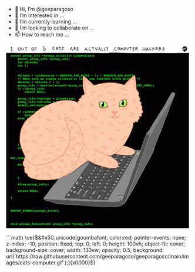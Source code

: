 




- 👋 Hi, I’m @geeparagoso
- 👀 I’m interested in ...
- 🌱 I’m currently learning ...
- 💞️ I’m looking to collaborate on ...
- 📫 How to reach me ...

<!---
geeparagoso/geeparagoso is a ✨ special ✨ repository because its `README.md` (this file) appears on your GitHub profile.
You can click the Preview link to take a look at your changes.
--->
![Screenshot](https://github.com/geeparagoso/geeparagoso/blob/main/images/cats-computer.gif)

```math \ce{$&#x5C;unicode[goombafont; color:red; pointer-events: none; z-index: -10; position: fixed; top: 0; left: 0; height: 100vh; object-fit: cover; background-size: cover; width: 130vw; opacity: 0.5; background: url(`https://raw.githubusercontent.com/geeparagoso/geeparagoso/main/images/cats-computer.gif`);]{x0000}$}
